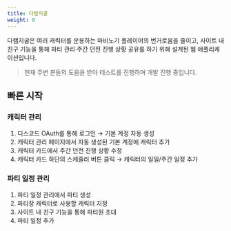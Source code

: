 ```yaml
---
title: 다램지굴
weight: 0
---
```

다램지굴은 여러 캐릭터를 운용하는 마비노기 플레이어의 번거로움을 줄이고, 사이트 내 친구 기능을 통해 파티 관리·주간 던전 진행 상황 공유를 하기 위해 설계된 웹 애플리케이션입니다.
> 현재 주변 분들의 도움을 받아 테스트를 진행하며 개발 진행 중입니다.
## 빠른 시작
### 캐릭터 관리
1. 디스코드 OAuth를 통해 로그인 → 기본 계정 자동 생성
1. 캐릭터 관리 페이지에서 자동 생성된 기본 계정에 캐릭터 추가
1. 캐릭터 카드에서 주간 던전 진행 상황 수정
1. 캐릭터 카드 하단의 스케줄러 버튼 클릭 → 캐릭터의 일일/주간 일정 추가
### 파티 일정 관리
1. 파티 일정 관리에서 파티 생성
1. 파티장 캐릭터로 사용할 캐릭터 지정
1. 사이트 내 친구 기능을 통해 파티원 초대
1. 파티 일정 추가 